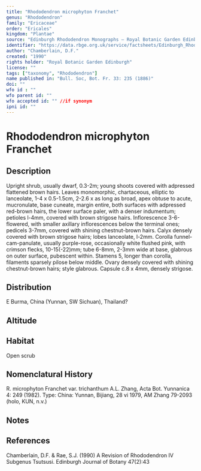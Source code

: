 ```yaml
---
title: "Rhododendron microphyton Franchet"
genus: "Rhododendron"
family: "Ericaceae"
order: "Ericales"
kingdom: "Plantae"
source: "Edinburgh Rhododendron Monographs – Royal Botanic Garden Edinburgh"
identifier: "https://data.rbge.org.uk/service/factsheets/Edinburgh_Rhododendron_Monographs.xhtml"
author: "Chamberlain, D.F."
created: "1990"
rights holder: "Royal Botanic Garden Edinburgh"
license: ""
tags: ["taxonomy", "Rhododendron"]
name published in: "Bull. Soc, Bot. Fr. 33: 235 (1886)"
doi: ""
wfo id : ""
wfo parent id: ""
wfo accepted id: "" //if synonym                      
ipni id: ""
---
```


                       

# Rhododendron microphyton Franchet

## Description
Upright shrub, usually dwarf, 0.3-2m; young shoots covered with adpressed flattened brown hairs. Leaves monomorphic, chartaceous, elliptic to lanceolate, 1-4 x 0.5-1.5cm, 2-2.6 x as long as broad, apex obtuse to acute, mucronulate, base cuneate, margin entire, both surfaces with adpressed red-brown hairs, the lower surface paler, with a denser indumentum; petioles l-4mm, covered with brown strigose hairs. Inflorescence 3-6-flowered, with smaller axillary inflorescences below the terminal ones; pedicels 3-7mm, covered with shining chestnut-brown hairs. Calyx densely covered with brown strigose hairs; lobes lanceolate, l-2mm. Corolla funnel-cam-panulate, usually purple-rose, occasionally white flushed pink, with crimson flecks, 10-15(-22)mm; tube 6-8mm, 2-3mm wide at base, glabrous on outer surface, pubescent within. Stamens 5, longer than corolla, filaments sparsely pilose below middle. Ovary densely covered with shining chestnut-brown hairs; style glabrous. Capsule c.8 x 4mm, densely strigose.

## Distribution
E Burma, China (Yunnan, SW Sichuan), Thailand?

## Altitude


## Habitat
Open scrub

## Nomenclatural History
R. microphyton Franchet var. trichanthum A.L. Zhang, Acta Bot. Yunnanica 4: 249 (1982). Type: China: Yunnan, Bijiang, 28 vi 1979, AM Zhang 79-2093 (holo, KUN, n.v.)
                       
## Notes


## References

Chamberlain, D.F. & Rae, S.J. (1990) A Revision of Rhododendron IV Subgenus Tsutsusi. Edinburgh Journal of Botany 47(2):43
